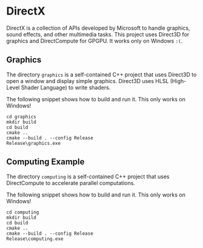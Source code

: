 # DirectX

DirectX is a collection of APIs developed by Microsoft to handle graphics, sound effects, and other
multimedia tasks. This project uses Direct3D for graphics and DirectCompute for GPGPU. It works
only on Windows `:(`.


## Graphics

The directory `graphics` is a self-contained C++ project that uses Direct3D to open a window and
display simple graphics. Direct3D uses HLSL (High-Level Shader Language) to write shaders.

The following snippet shows how to build and run it. This only works on Windows!

```
cd graphics
mkdir build
cd build
cmake ..
cmake --build . --config Release
Release\graphics.exe
```


## Computing Example

The directory `computing` is a self-contained C++ project that uses DirectCompute to accelerate
parallel computations.

The following snippet shows how to build and run it. This only works on Windows!

```
cd computing
mkdir build
cd build
cmake ..
cmake --build . --config Release
Release\computing.exe
```
